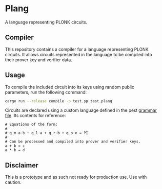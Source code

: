 # Plang

A language representing PLONK circuits.

## Compiler

This repository contains a compiler for a language representing PLONK circuits.
It allows circuits represented in the language to be compiled into their prover
key and verifier data.

## Usage

To compile the included circuit into its keys using random public parameters,
run the following command:

```sh
cargo run --release compile -p test.pp test.plang
```

Circuits are declared using a custom language defined in the pest
[grammar file](./plang/plang.pest). Its contents for reference:

```text
# Equations of the form:
# 
# q_m⋅a⋅b + q_l⋅a + q_r⋅b + q_o⋅o = PI
#
# Can be processed and compiled into prover and verifier keys.
a + b = c
a * b = d
```

## Disclaimer

This is a prototype and as such not ready for production use. Use with caution.
